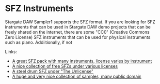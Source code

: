 # SFZ Instruments
Stargate DAW Sampler1 supports the SFZ format.  If you are looking for SFZ
instruments that can be used in Stargate DAW demo projects that can be
freely shared on the internet, there are some
"CC0" (Creative Commons Zero License) SFZ instruments that can be used for
physical instruments such as piano.  Addiitionally, if not

Links:
- [A great SFZ pack with many instruments, license varies by instrument](
   https://github.com/sfzinstruments/Discord-SFZ-GM-Bank
  )
- [A nice collection of free SFZs under various licenses](
    https://github.com/sfzinstruments
  )
- [A steel drum SFZ under "The Unlicense"](
    https://github.com/jlearman/jSteelDrum2
  )
- [A huge and very nice collection of samples, many public domain](
    https://vis.versilstudios.com/vsco-community.html
  )

